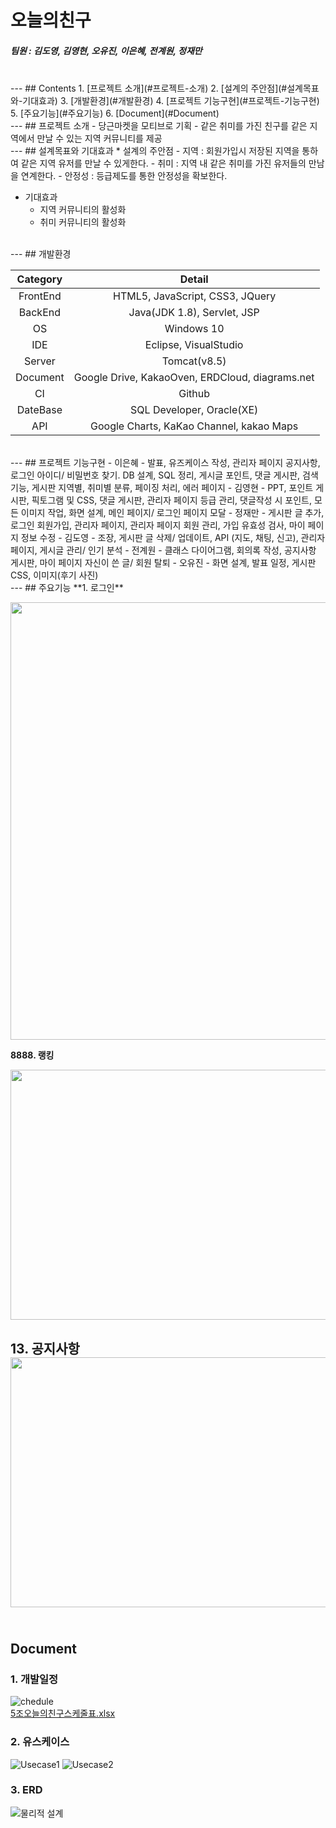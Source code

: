 # 오늘의친구
##### 팀원 : 김도영, 김영현, 오유진, 이은혜, 전계원, 정재만
<br>
---
## Contents
1. [프로젝트 소개](#프로젝트-소개)
2. [설계의 주안점](#설계목표와-기대효과)
3. [개발환경](#개발환경)
4. [프로젝트 기능구현](#프로젝트-기능구현)
5. [주요기능](#주요기능)
6. [Document](#Document)
<br>
---
## 프로젝트 소개
- 당근마켓을 모티브로 기획
- 같은 취미를 가진 친구를 같은 지역에서 만날 수 있는 지역 커뮤니티를 제공
<br>
---
## 설계목표와 기대효과
* 설계의 주안점
  - 지역 : 회원가입시 저장된 지역을 통하여 같은 지역 유저를 만날 수 있게한다.
  - 취미 : 지역 내 같은 취미를 가진 유저들의 만남을 연계한다.
  - 안정성 : 등급제도를 통한 안정성을 확보한다.

* 기대효과
  - 지역 커뮤니티의 활성화
  - 취미 커뮤니티의 활성화
<br>
---
## 개발환경

|Category|Detail|
|:--:|:--:|
|FrontEnd|HTML5, JavaScript, CSS3, JQuery|
|BackEnd|Java(JDK 1.8), Servlet, JSP|
|OS|Windows 10|
|IDE|Eclipse, VisualStudio|
|Server|Tomcat(v8.5)|
|Document|Google Drive, KakaoOven, ERDCloud, diagrams.net|
|CI|Github|
|DateBase|SQL Developer, Oracle(XE)|
|API|Google Charts, KaKao Channel, kakao Maps
<br>
---
## 프로젝트 기능구현
- 이은혜
  - 발표, 유즈케이스 작성, 관리자 페이지 공지사항, 로그인 아이디/ 비밀번호 찾기. DB 설계, SQL 정리, 게시글 포인트, 댓글 게시판, 검색 기능, 게시판 지역별, 취미별 분류, 페이징 처리, 에러 페이지
- 김영현
  - PPT, 포인트 게시판, 픽토그램 및 CSS, 댓글 게시판, 관리자 페이지 등급 관리, 댓글작성 시 포인트, 모든 이미지 작업, 화면 설계, 메인 페이지/ 로그인 페이지 모달 
- 정재만
  - 게시판 글 추가, 로그인 회원가입, 관리자 페이지, 관리자 페이지 회원 관리, 가입 유효성 검사, 마이 페이지 정보 수정 
- 김도영
  - 조장, 게시판 글 삭제/ 업데이트, API (지도, 채팅, 신고), 관리자 페이지, 게시글 관리/ 인기 분석 
- 전계원
  - 클래스 다이어그램, 회의록 작성, 공지사항 게시판, 마이 페이지 자신이 쓴 글/ 회원 탈퇴
- 오유진
  - 화면 설계, 발표 일정, 게시판 CSS, 이미지(후기 사진)
<br>
---
## 주요기능
**1. 로그인**
<p align="center">
    <img src = "ReadMe/01.png", width="700px">
</p>

**8888. 랭킹**
<p align="center">
    <img src = "https://user-images.githubusercontent.com/82925724/125972371-b938481a-50f6-4803-8120-5a5e97600d82.gif" width="700" height="400">
</p>

**13. 공지사항**<br>
<left><img src="https://user-images.githubusercontent.com/82936574/126027457-7fc8c969-3720-43f7-a3b7-ede15c2f1134.gif"  width="700" height="400" /></left>
<br><br>
---
## Document
### 1. 개발일정
![chedule](https://user-images.githubusercontent.com/78994909/126037974-0eddddeb-7c73-4502-922a-6f3097ab0830.png) <br>
[5조오늘의친구스케줄표.xlsx](https://github.com/ehdud0314/semiproject/files/6834741/5.xlsx)

### 2. 유스케이스
![Usecase1](https://user-images.githubusercontent.com/78994909/126037845-ebdd9e69-77c2-4764-b270-2bde262dec4e.png)
![Usecase2](https://user-images.githubusercontent.com/78994909/126037858-efd16a25-24ea-4e42-8ca7-a919f3e9958d.png)

### 3. ERD
![물리적 설계](https://user-images.githubusercontent.com/78994909/126037674-6937205a-19d1-4fed-a37b-43e85bc22d94.jpg)
<br>
